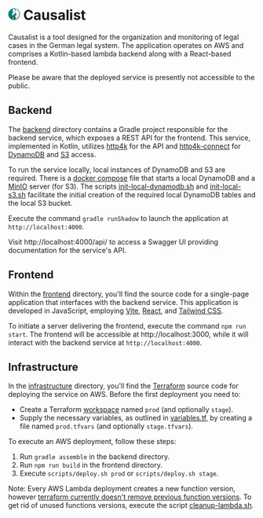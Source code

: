 # <img src="frontend/public/logo.svg" width="24"> Causalist

Causalist is a tool designed for the organization and monitoring of legal cases in the German legal system. 
The application operates on AWS and comprises a Kotlin-based lambda backend along with a React-based frontend.

Please be aware that the deployed service is presently not accessible to the public.


## Backend

The [backend](backend) directory contains a Gradle project responsible for the backend service, which exposes a 
REST API for the frontend. This service, implemented in Kotlin, utilizes [http4k](https://github.com/http4k/http4k) 
for the API and [http4k-connect](https://github.com/http4k/http4k-connect) 
for [DynamoDB](https://aws.amazon.com/dynamodb/) and [S3](https://aws.amazon.com/s3/) access.

To run the service locally, local instances of DynamoDB and S3 are required. 
There is a [docker compose](scripts/docker-compose.yml) file that starts a local DynamoDB and a [MinIO](https://min.io)
server (for S3).
The scripts [init-local-dynamodb.sh](scripts/init-local-dynamodb.sh) and [init-local-s3.sh](scripts/init-local-s3.sh) 
facilitate the initial creation of the required local DynamoDB tables and the local S3 bucket.

Execute the command `gradle runShadow` to launch the application at `http://localhost:4000`.

Visit http://localhost:4000/api/ to access a Swagger UI providing documentation for the service's API.


## Frontend

Within the [frontend](frontend) directory, you'll find the source code for a single-page application that interfaces 
with the backend service. This application is developed in JavaScript, employing [Vite](https://vitejs.dev), 
[React](https://react.dev), and [Tailwind CSS](https://tailwindcss.com).

To initiate a server delivering the frontend, execute the command `npm run start`.
The frontend will be accessible at http://localhost:3000, while it will interact with the backend service at 
`http://localhost:4000`.


## Infrastructure

In the [infrastructure](infrastructure) directory, you'll find the [Terraform](https://www.terraform.io) source code 
for deploying the service on AWS. Before the first deployment you need to:

- Create a Terraform [workspace](https://developer.hashicorp.com/terraform/language/state/workspaces) named `prod` (and optionally `stage`).
- Supply the necessary variables, as outlined in [variables.tf](infrastructure/variables.tf), by creating a file named 
  `prod.tfvars` (and optionally `stage.tfvars`).

To execute an AWS deployment, follow these steps:

1. Run `gradle assemble` in the backend directory.
2. Run `npm run build` in the frontend directory.
3. Execute `scripts/deploy.sh prod` or `scripts/deploy.sh stage`.

Note: Every AWS Lambda deployment creates a new function version, however
[terraform currently doesn't remove previous function versions](https://github.com/hashicorp/terraform-provider-aws/issues/17668).
To get rid of unused functions versions, execute the script [cleanup-lambda.sh](scripts/cleanup-lambda.sh).
